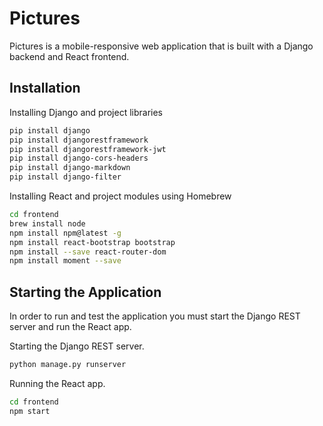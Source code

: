 # Pictures
Pictures is a mobile-responsive web application that is built with a Django backend and React frontend.

## Installation

Installing Django and project libraries
```bash
pip install django
pip install djangorestframework
pip install djangorestframework-jwt
pip install django-cors-headers
pip install django-markdown
pip install django-filter
```

Installing React and project modules using Homebrew
```bash
cd frontend
brew install node
npm install npm@latest -g
npm install react-bootstrap bootstrap
npm install --save react-router-dom
npm install moment --save
```

## Starting the Application

In order to run and test the application you must start the Django REST server and run the React app.

Starting the Django REST server.
```bash
python manage.py runserver
```

Running the React app.
```bash
cd frontend
npm start
```

